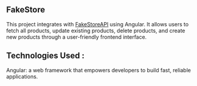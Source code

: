 ## FakeStore
This project integrates with [FakeStoreAPI](https://fakestoreapi.com/) using Angular. It allows users to fetch all products, update existing products, delete products, and create new products through a user-friendly frontend interface.




## Technologies Used :
Angular: a web framework that empowers developers to build fast, reliable applications.